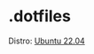 # .dotfiles

Distro: [Ubuntu 22.04](https://apps.microsoft.com/store/detail/ubuntu-2204-lts/9PN20MSR04DW)
